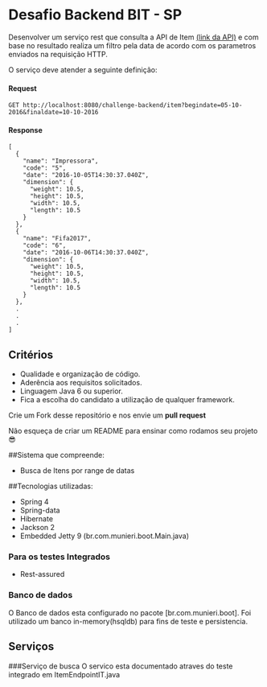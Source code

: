 # Desafio Backend BIT - SP

Desenvolver um serviço rest que consulta a API de Item [(link da API)](http://www.mocky.io/v2/5817803a1000007d01cc7fc9) e com base no resultado realiza um filtro pela data de acordo com os parametros enviados na requisição HTTP.

O serviço deve atender a seguinte definição:

#### Request
```
GET http://localhost:8080/challenge-backend/item?begindate=05-10-2016&finaldate=10-10-2016
```
#### Response
```
[
  {
    "name": "Impressora",
    "code": "5",
    "date": "2016-10-05T14:30:37.040Z",
    "dimension": {
      "weight": 10.5,
      "height": 10.5,
      "width": 10.5,
      "length": 10.5
    }
  },
  {
    "name": "Fifa2017",
    "code": "6",
    "date": "2016-10-06T14:30:37.040Z",
    "dimension": {
      "weight": 10.5,
      "height": 10.5,
      "width": 10.5,
      "length": 10.5
    }
  },
  .
  .
  .
]
```

## Critérios

- Qualidade e organização de código.
- Aderência aos requisitos solicitados.
- Linguagem Java 6 ou superior.
- Fica a escolha do candidato a utilização de qualquer framework.


Crie um Fork desse repositório e nos envie um **pull request**

Não esqueça de criar um README para ensinar como rodamos seu projeto :sunglasses:


##Sistema que compreende:
- Busca de Itens por range de datas

##Tecnologias utilizadas:
- Spring 4
- Spring-data
- Hibernate
- Jackson 2
- Embedded Jetty 9 (br.com.munieri.boot.Main.java)


### Para os testes Integrados
- Rest-assured

### Banco de dados
O Banco de dados esta configurado no pacote [br.com.munieri.boot].
Foi utilizado um banco in-memory(hsqldb) para fins de teste e persistencia.


## Serviços
###Serviço de busca
O servico esta documentado atraves do teste integrado em ItemEndpointIT.java


